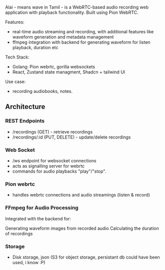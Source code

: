 Alai - means wave in Tamil - is a WebRTC-based audio recording web application with playback functionality. Built using Pion WebRTC.

Features:

- real-time audio streaming and recording, with additional features like waveform generation and metadata management
- ffmpeg integration with backend for generating waveform for listen playback, duration etc

Tech Stack:

- Golang: Pion webrtc, gorilla websockets
- React, Zustand state managment, Shadcn + tailwind UI

Use case:

- recording audiobooks, notes.

## Architecture

### REST Endpoints

- /recordings (GET) - retrieve recordings
- /recordings/:id (PUT, DELETE) - update/delete recordings

### Web Socket

- /ws endpoint for websocket connections
- acts as signalling server for webrtc
- commands for audio playbacks "play"/"stop".

### Pion webrtc

- handles webrtc connections and audio streamings (listen & record)

### FFmpeg for Audio Processing

Integrated with the backend for:

Generating waveform images from recorded audio
Calculating the duration of recordings

### Storage

- Disk storage, json (S3 for object storage, persistant db could have been used, i know :P)
